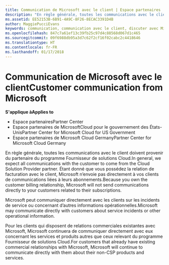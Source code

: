 ```yaml
---
title: Communication de Microsoft avec le client | Espace partenaires
description: "En règle générale, toutes les communications avec le client doivent provenir du partenaire du programme Fournisseur de solutions Cloud."
ms.assetid: EE52153B-6B91-4A9C-8F26-8ECAC3391D4B
author: MaggiePucciEvans
keywords: communication, communication avec le client, discuter avec Microsoft
ms.openlocfilehash: 847c7a61ef13c39fb25c97d4c88568d067d1c465
ms.sourcegitcommit: 09f6988db95a3d7c62f2cf16f02cabc2c4418646
ms.translationtype: HT
ms.contentlocale: fr-FR
ms.lasthandoff: 01/17/2018
---
```

# <a name="customer-communication-from-microsoft"></a><span data-ttu-id="23920-104">Communication de Microsoft avec le client</span><span class="sxs-lookup"><span data-stu-id="23920-104">Customer communication from Microsoft</span></span>

**<span data-ttu-id="23920-105">S'applique à</span><span class="sxs-lookup"><span data-stu-id="23920-105">Applies to</span></span>**

-  <span data-ttu-id="23920-106">Espace partenaires</span><span class="sxs-lookup"><span data-stu-id="23920-106">Partner Center</span></span>
-  <span data-ttu-id="23920-107">Espace partenaires de MicrosoftCloud pour le gouvernement des États-Unis</span><span class="sxs-lookup"><span data-stu-id="23920-107">Partner Center for Microsoft Cloud for US Government</span></span>
-  <span data-ttu-id="23920-108">Espace partenaires de Microsoft Cloud Germany</span><span class="sxs-lookup"><span data-stu-id="23920-108">Partner Center for Microsoft Cloud Germany</span></span>

<span data-ttu-id="23920-109">En règle générale, toutes les communications avec le client doivent provenir du partenaire du programme Fournisseur de solutions Cloud.</span><span class="sxs-lookup"><span data-stu-id="23920-109">In general, we expect all communications with the customer to come from the Cloud Solution Provider partner.</span></span> <span data-ttu-id="23920-110">Étant donné que vous possédez la relation de facturation avec le client, Microsoft n’envoie pas directement à vos clients de communications liées à leurs abonnements.</span><span class="sxs-lookup"><span data-stu-id="23920-110">Because you own the customer billing relationship, Microsoft will not send communications directly to your customers related to their subscriptions.</span></span>

<span data-ttu-id="23920-111">Microsoft peut communiquer directement avec les clients sur les incidents de service ou concernant d’autres informations opérationnelles.</span><span class="sxs-lookup"><span data-stu-id="23920-111">Microsoft may communicate directly with customers about service incidents or other operational information.</span></span>

<span data-ttu-id="23920-112">Pour les clients qui disposent de relations commerciales existantes avec Microsoft, Microsoft continuera de communiquer directement avec eux concernant les services et produits autres que ceux relevant du programme Fournisseur de solutions Cloud.</span><span class="sxs-lookup"><span data-stu-id="23920-112">For customers that already have existing commercial relationships with Microsoft, Microsoft will continue to communicate directly with them about their non-CSP products and services.</span></span>

 

 



